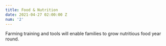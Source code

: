 ```yaml
---
title: Food & Nutrition
date: 2021-04-27 02:00:00 Z
num: '2'
---
```


Farming training and tools will enable families to grow nutritious food year round.
